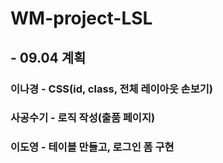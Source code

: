# WM-project-LSL

## - 09.04 계획
### 이나경 - CSS(id, class, 전체 레이아웃 손보기)
### 사공수기 - 로직 작성(출품 페이지)
### 이도영 - 테이블 만들고, 로그인 폼 구현

